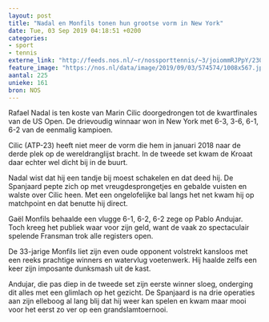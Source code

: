 ```yaml
---
layout: post
title: "Nadal en Monfils tonen hun grootse vorm in New York"
date: Tue, 03 Sep 2019 04:18:51 +0200
categories: 
- sport 
- tennis 
externe_link: "http://feeds.nos.nl/~r/nossporttennis/~3/joiommRJPpY/2300110"
feature_image: "https://nos.nl/data/image/2019/09/03/574574/1008x567.jpg"
aantal: 225
unieke: 161
bron: NOS
---
```


<p>Rafael Nadal is ten koste van Marin Cilic doorgedrongen tot de kwartfinales van de US Open. De drievoudig winnaar won in New York met 6-3, 3-6, 6-1, 6-2 van de eenmalig kampioen.</p>
<p>Cilic (ATP-23) heeft niet meer de vorm die hem in januari 2018 naar de derde plek op de wereldranglijst bracht. In de tweede set kwam de Kroaat daar echter wel dicht bij in de buurt.</p>
<p>Nadal wist dat hij een tandje bij moest schakelen en dat deed hij. De Spanjaard pepte zich op met vreugdesprongetjes en gebalde vuisten en walste over Cilic heen. Met een ongelofelijke bal langs het net kwam hij op matchpoint en dat benutte hij direct.</p>
<p>Gaël Monfils behaalde een vlugge 6-1, 6-2, 6-2 zege op Pablo Andujar. Toch kreeg het publiek waar voor zijn geld, want de vaak zo spectaculair spelende Fransman trok alle registers open.</p>
<p>De 33-jarige Monfils liet zijn even oude opponent volstrekt kansloos met een reeks prachtige winners en watervlug voetenwerk. Hij haalde zelfs een keer zijn imposante dunksmash uit de kast.</p>
<p>Andujar, die pas diep in de tweede set zijn eerste winner sloeg, onderging dit alles met een glimlach op het gezicht. De Spanjaard is na drie operaties aan zijn elleboog al lang blij dat hij weer kan spelen en kwam maar mooi voor het eerst zo ver op een grandslamtoernooi.</p><img src="http://feeds.feedburner.com/~r/nossporttennis/~4/joiommRJPpY" height="1" width="1" alt=""/>
